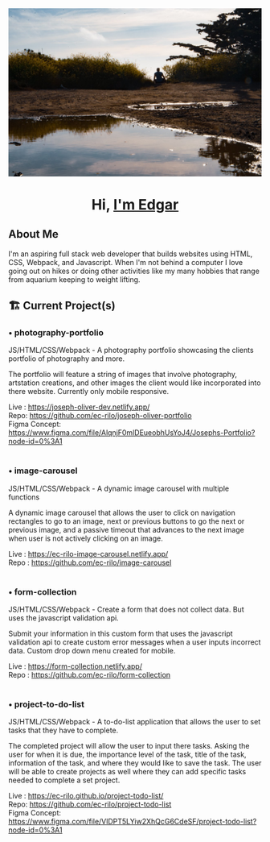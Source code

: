 <img src="images/Background.jpg" alt="Edgar sitting outside during golden hour" align="center">
<h1 align="center">Hi, <a href="https://edgar-carrillo.com/">I'm Edgar</a></h1>

## About Me
I'm an aspiring full stack web developer that builds websites using HTML, CSS, Webpack, and Javascript. When I'm not behind a computer I love going out on hikes or doing other activities like my many hobbies that range from aquarium keeping to weight lifting. 
<br>

## 🏗️  Current Project(s)

### • photography-portfolio
JS/HTML/CSS/Webpack - A photography portfolio showcasing the clients portfolio of photography and more.
<br>
<p>
  The portfolio will feature a string of images that involve photography, artstation creations, and other images the client would like incorporated into there website. Currently only mobile responsive.
</p>

Live : https://joseph-oliver-dev.netlify.app/
<br>
Repo: https://github.com/ec-rilo/joseph-oliver-portfolio
<br>
Figma Concept: https://www.figma.com/file/AlqnjF0mlDEueobhUsYoJ4/Josephs-Portfolio?node-id=0%3A1
<br><br>

### • image-carousel
JS/HTML/CSS/Webpack - A dynamic image carousel with multiple functions
<br>
<p>
A dynamic image carousel that allows the user to click on navigation rectangles to go to an image, next or previous buttons to go the next 
or previous image, and a passive timeout that advances to the next image when user is not actively clicking on an image.
</p>

Live : https://ec-rilo-image-carousel.netlify.app/
<br>
Repo : https://github.com/ec-rilo/image-carousel
<br><br>

### • form-collection
JS/HTML/CSS/Webpack - Create a form that does not collect data. But uses the javascript validation api.
<br>
<p>
Submit your information in this custom form that uses the javascript validation api to create custom error messages when a user inputs incorrect data. Custom drop down menu created for mobile.
</p>

Live : https://form-collection.netlify.app/
<br>
Repo : https://github.com/ec-rilo/form-collection
<br><br>

### • project-to-do-list
JS/HTML/CSS/Webpack - A to-do-list application that allows the user to set tasks that they have to complete.
<br>
<p>
  The completed project will allow the user to input there tasks. Asking the user for when it is due, the importance level of the task, title of the task, information of the task, and where they would like to save the task. The user will be able to create projects as well where they can add specific tasks needed to complete a set project.
</p>

Live : https://ec-rilo.github.io/project-todo-list/
<br>
Repo: https://github.com/ec-rilo/project-todo-list
<br>
Figma Concept: https://www.figma.com/file/VlDPT5LYiw2XhQcG6CdeSF/project-todo-list?node-id=0%3A1
<br><br>
